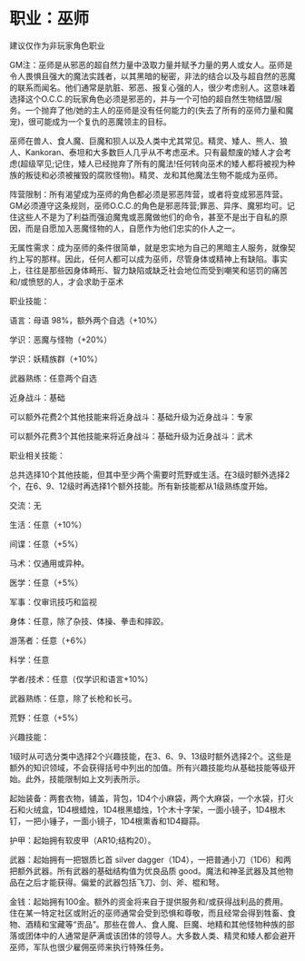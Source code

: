 # 职业：巫师

建议仅作为非玩家角色职业

GM注：巫师是从邪恶的超自然力量中汲取力量并赋予力量的男人或女人。巫师是令人畏惧且强大的魔法实践者，以其黑暗的秘密，非法的结合以及与超自然的恶魔的联系而闻名。他们通常是肮脏、邪恶、报复心强的人，很少考虑别人。这意味着选择这个O.C.C.的玩家角色必须是邪恶的，并与一个可怕的超自然生物结盟/服务。一个抛弃了他/她的主人的巫师是没有任何能力的(失去了所有的巫师力量和魔宠)，很可能成为一个复仇的恶魔领主的目标。

巫师在兽人、食人魔、巨魔和狈人以及人类中尤其常见。精灵、矮人、熊人、狼人、Kankoran、泰坦和大多数巨人几乎从不考虑巫术。只有最颓废的矮人才会考虑(超级罕见;记住，矮人已经抛弃了所有的魔法!任何转向巫术的矮人都将被视为种族的叛徒和必须被摧毁的腐败怪物)。精灵、龙和其他魔法生物不能成为巫师。

阵营限制：所有渴望成为巫师的角色都必须是邪恶阵营，或者将变成邪恶阵营。GM必须遵守这条规则，巫师O.C.C.的角色是邪恶阵营;罪恶、异序、魔邪均可。记住这些人不是为了利益而强迫魔鬼或恶魔做他们的命令，甚至不是出于自私的原因，而是自愿加入恶魔怪物的人，自愿作为他们忠实的仆人之一。

无属性需求：成为巫师的条件很简单，就是忠实地为自己的黑暗主人服务，就像契约上写的那样。因此，任何人都可以成为巫师，尽管身体或精神上有缺陷。事实上，往往是那些因身体畸形、智力缺陷或缺乏社会地位而受到嘲笑和惩罚的痛苦和/或愤怒的人，才会求助于巫术

职业技能：

语言：母语 98%，额外两个自选（+10%）

学识：恶魔与怪物（+20%）

学识：妖精族群（+10%）

武器熟练：任意两个自选

近身战斗：基础

可以额外花费2个其他技能来将近身战斗：基础升级为近身战斗：专家

可以额外花费3个其他技能来将近身战斗：基础升级为近身战斗：武术

职业相关技能：

总共选择10个其他技能，但其中至少两个需要时荒野或生活。在3级时额外选择2个，在6、9、12级时再选择1个额外技能。所有新技能都从1级熟练度开始。

交流：无

生活：任意（+10%）

间谍：任意（+5%）

马术：仅通用或异种。

医学：任意（+5%）

军事：仅审讯技巧和监视

身体：任意，除了杂技、体操、拳击和摔跤。

游荡者：任意（+6%）

科学：任意

学者/技术：任意（仅学识和语言+10%）

武器熟练：任意，除了长枪和长弓。

荒野：任意（+5%）

兴趣技能：

1级时从可选分类中选择2个兴趣技能，在3、6、9、13级时额外选择2个。这些是额外的知识领域，不会获得括号中列出的加值。所有兴趣技能均从基础技能等级开始。此外，技能限制如上文列表所示。

起始装备：两套衣物，铺盖，背包，1D4个小麻袋，两个大麻袋，一个水袋，打火石和火绒盒，1D4根蜡烛，1D4根黑蜡烛，1个木十字架，一面小镜子，1D4根木钉，一把小锤子，一面小镜子，1D4根熏香和1D4瓣蒜。

护甲：起始拥有软皮甲（AR10;结构20）。

武器：起始拥有一把银质匕首 silver
dagger（1D4），一把普通小刀（1D6）和两把额外武器。所有武器的基础结构值为优良品质
good。魔法和神圣武器及其他物品在之后才能获得。偏爱的武器包括飞刀、剑、斧、棍和弩。

金钱：起始拥有100金。额外的资金将来自于提供服务和/或获得战利品的费用。住在某一特定社区或附近的巫师通常会受到恐惧和尊敬，而且经常会得到牲畜、食物、酒精和宝藏等“贡品”。那些在兽人、食人魔、巨魔、地精和其他怪物种族的部落或团体中的人通常是萨满或该团体的领导人。大多数人类、精灵和矮人都会避开巫师，军队也很少雇佣巫师来执行特殊任务。
